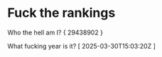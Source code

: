 # Fuck the rankings

Who the hell am I?
{ 29438902 }

What fucking year is it?
[ 2025-03-30T15:03:20Z ]
